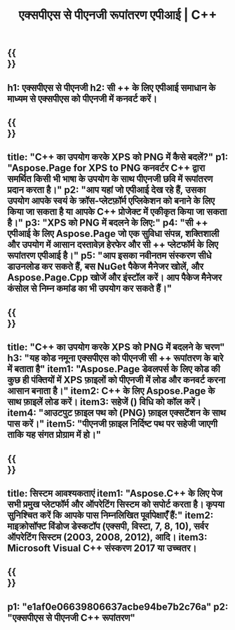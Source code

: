 ﻿---
translation: true
template: /_templates/_conversion-child-cpp.md
title: एक्सपीएस से पीएनजी रूपांतरण एपीआई | C++
url: /cpp/conversion/xps-to-png/
description: पीएस से पीएनजी रूपांतरण Aspose.Page द्वारा प्रदान किया गया C++ API समाधान के लिए। विंडोज 32 बिट, विंडोज 64 बिट और लिनक्स 64 बिट के लिए सी ++ रनटाइम एनवायरनमेंट में काम करता है।
informat: XPS
outformat: PNG
otherformats: EPS PS
---

{{<section banner>}}
---
h1: एक्सपीएस से पीएनजी
h2: सी ++ के लिए एपीआई समाधान के माध्यम से एक्सपीएस को पीएनजी में कनवर्ट करें।
---

{{<section overview>}}
---
title: "C++ का उपयोग करके XPS को PNG में कैसे बदलें?"
p1: "Aspose.Page for XPS to PNG कनवर्टर C++ द्वारा समर्थित किसी भी भाषा के उपयोग के साथ पीएनजी छवि में रूपांतरण प्रदान करता है।"
p2: "आप यहां जो एपीआई देख रहे हैं, उसका उपयोग आपके स्वयं के क्रॉस-प्लेटफ़ॉर्म एप्लिकेशन को बनाने के लिए किया जा सकता है या आपके C++ प्रोजेक्ट में एकीकृत किया जा सकता है।"
p3: "XPS को PNG में बदलने के लिए:"
p4: "सी ++ एपीआई के लिए Aspose.Page जो एक सुविधा संपन्न, शक्तिशाली और उपयोग में आसान दस्तावेज़ हेरफेर और सी ++ प्लेटफॉर्म के लिए रूपांतरण एपीआई है।"
p5: "आप इसका नवीनतम संस्करण सीधे डाउनलोड कर सकते हैं, बस NuGet पैकेज मैनेजर खोलें, और Aspose.Page.Cpp खोजें और इंस्टॉल करें। आप पैकेज मैनेजर कंसोल से निम्न कमांड का भी उपयोग कर सकते हैं।"
---

{{<section feature1>}}
---
title: "C++ का उपयोग करके XPS को PNG में बदलने के चरण"
h3: "यह कोड नमूना एक्सपीएस को पीएनजी सी ++ रूपांतरण के बारे में बताता है"
item1: "Aspose.Page डेवलपर्स के लिए कोड की कुछ ही पंक्तियों में XPS फ़ाइलों को पीएनजी में लोड और कनवर्ट करना आसान बनाता है।"
item2: C++ के लिए Aspose.Page के साथ फ़ाइलें लोड करें।
item3: सहेजें () विधि को कॉल करें।
item4: "आउटपुट फ़ाइल पथ को (PNG) फ़ाइल एक्सटेंशन के साथ पास करें।"
item5: "पीएनजी फ़ाइल निर्दिष्ट पथ पर सहेजी जाएगी ताकि यह संगत प्रोग्राम में हो।"
---

{{<section feature2>}}
---
title: सिस्टम आवश्यकताएं
item1: "Aspose.C++ के लिए पेज सभी प्रमुख प्लेटफॉर्म और ऑपरेटिंग सिस्टम को सपोर्ट करता है। कृपया सुनिश्चित करें कि आपके पास निम्नलिखित पूर्वापेक्षाएँ हैं:"
item2: माइक्रोसॉफ्ट विंडोज डेस्कटॉप (एक्सपी, विस्टा, 7, 8, 10), सर्वर ऑपरेटिंग सिस्टम (2003, 2008, 2012), आदि।
item3: Microsoft Visual C++ संस्करण 2017 या उच्चतर।
---

{{<section gist>}}
---
p1: "e1af0e06639806637acbe94be7b2c76a"
p2: "एक्सपीएस से पीएनजी C++ रूपांतरण"
---

